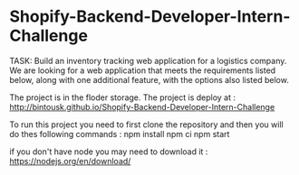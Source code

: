 # Shopify-Backend-Developer-Intern-Challenge
TASK: Build an inventory tracking web application for a logistics company. We are looking for a web application that meets the requirements listed below, along with one additional feature, with the options also listed below. 

The project is in the floder storage.
The project is deploy at : http://bintousk.github.io/Shopify-Backend-Developer-Intern-Challenge

To run this project you need to first clone the repository and then you will do thes following commands :
npm install
npm ci
npm start

if you don't have node you may need to download it :
https://nodejs.org/en/download/
